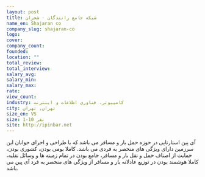 ```yaml
---
layout: post
title: شبکه جامع رانندگان - شجران
name_en: Shajaran co
company_slug: shajaran-co
logo: 
cover: 
company_count:
founded:
location: ""
total_review: 
total_interview: 
salary_avg: 
salary_min: 
salary_max: 
rate: 
view_count: 
industry: کامپیوتر، فناوری اطلاعات و اینترنت
city: تهران, تهران
size_en: VS
size: 1-10 نفر
site: http://ipinbar.net
---
```


آی پین استارتاپی در حوزه حمل بار و مسافر می باشد که با طراحی و اجرای جوانان این سرزمین دارای ویژگی های منحصر به فردی می باشد. کاملا بومی بودن، کشوری بودن، حمایت از اصناف حمل و نقل بار و مسافر، جامع بودن در تمام زمینه ها و وسائل نقلیه، کاملا هوشمند بودن در توزیع عادلانه بار و مسافر از ویژگی های منحصر به فرد آی پین می باشد.
